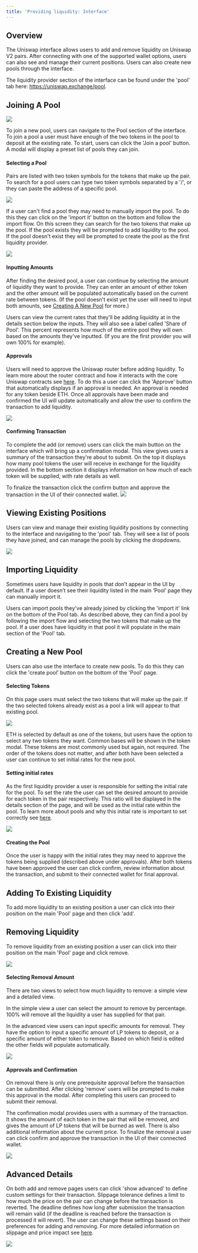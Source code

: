 ```yaml
---
title: 'Providing liquidity: Interface'
---
```


## Overview

The Uniswap interface allows users to add and remove liquidity on Uniswap V2 pairs. After connecting with one of the supported wallet options, users can also see and manage their current positions. Users can also create new pools through the interface.

The liquidity provider section of the interface can be found under the 'pool' tab here: https://uniswap.exchange/pool.

## Joining A Pool

![](./images/pool-page.png)

To join a new pool, users can navigate to the Pool section of the interface. To join a pool a user must have enough of the two tokens in the pool to deposit at the existing rate. To start, users can click the 'Join a pool' button. A modal will display a preset list of pools they can join.

#### Selecting a Pool

Pairs are listed with two token symbols for the tokens that make up the pair. To search for a pool users can type two token symbols separated by a '/', or they can paste the address of a specific pool.

![](./images/pool-options-modal.png)

If a user can't find a pool they may need to manually import the pool. To do this they can click on the 'import it' button on the bottom and follow the import flow. On this screen they can search for the two tokens that make up the pool. If the pool exists they will be prompted to add liquidity to the pool. If the pool doesn't exist they will be prompted to create the pool as the first liquidity provider.

![](./images/pool-import.png)

#### Inputting Amounts

After finding the desired pool, a user can continue by selecting the amount of liquidity they want to provide. They can enter an amount of either token and the other amount will be populated automatically based on the current rate between tokens. (If the pool doesn't exist yet the user will need to input both amounts, see [Creating A New Pool]() for more.)

Users can view the current rates that they'll be adding liquidity at in the details section below the inputs. They will also see a label called 'Share of Pool'. This percent represents how much of the entire pool they will own based on the amounts they've inputted. (If you are the first provider you will own 100% for example).

#### Approvals

Users will need to approve the Uniswap router before adding liquidity. To learn more about the router contract and how it interacts with the core Uniswap contracts see [here](/docs/v2/smart-contracts/architecture/). To do this a user can click the 'Approve' button that automatically displays if an approval is needed. An approval is needed for any token beside ETH. Once all approvals have been made and confirmed the UI will update automatically and allow the user to confirm the transaction to add liquidity.

![](./images/approve.png)

#### Confirming Transaction

To complete the add (or remove) users can click the main button on the interface which will bring up a confirmation modal. This view gives users a summary of the transaction they're about to submit. On the top it displays how many pool tokens the user will receive in exchange for the liquidity provided. In the bottom section it displays information on how much of each token will be supplied, with rate details as well.

To finalize the transaction click the confirm button and approve the transaction in the UI of their connected wallet.
![](./images/confirm.png)

## Viewing Existing Positions

Users can view and manage their existing liquidity positions by connecting to the interface and navigating to the 'pool' tab. They will see a list of pools they have joined, and can manage the pools by clicking the dropdowns.

![](./images/manage.png)

## Importing Liquidity

Sometimes users have liquidity in pools that don’t appear in the UI by default. If a user doesn’t see their liquidity listed in the main ‘Pool’ page they can manually import it.

Users can import pools they've already joined by clicking the 'import it' link on the bottom of the Pool tab. As described above, they can find a pool by following the import flow and selecting the two tokens that make up the pool. If a user does have liquidity in that pool it will populate in the main section of the 'Pool' tab.

## Creating a New Pool

Users can also use the interface to create new pools. To do this they can click the 'create pool' button on the bottom of the 'Pool' page.

#### Selecting Tokens

On this page users must select the two tokens that will make up the pair. If the two selected tokens already exist as a pool a link will appear to that existing pool.

![](./images/create-1.png)

ETH is selected by default as one of the tokens, but users have the option to select any two tokens they want. Common bases will be shown in the token modal. These tokens are most commonly used but again, not required. The order of the tokens does not matter, and after both have been selected a user can continue to set initial rates for the new pool.

#### Setting initial rates

As the first liquidity provider a user is responsible for setting the initial rate for the pool. To set the rate the user can set the desired amount to provide for each token in the pair respectively. This ratio will be displayed in the details section of the page, and will be used as the initial rate within the pool. To learn more about pools and why this initial rate is important to set correctly see [here](/docs/v2/liquidity-pools/anatomy-of-a-liquidity-pool/).

![](./images/create-2.png)

#### Creating the Pool

Once the user is happy with the initial rates they may need to approve the tokens being supplied (described above under approvals). After both tokens have been approved the user can click confirm, review information about the transaction, and submit to their connected wallet for final approval.

## Adding To Existing Liquidity

To add more liquidity to an existing position a user can click into their position on the main 'Pool' page and then click 'add'.

## Removing Liquidity

To remove liquidity from an existing position a user can click into their position on the main 'Pool' page and click remove.

![](./images/remove-1.png)

#### Selecting Removal Amount

There are two views to select how much liquidity to remove: a simple view and a detailed view.

In the simple view a user can select the amount to remove by percentage. 100% will remove all the liquidity a user has supplied for that pair.

In the advanced view users can input specific amounts for removal. They have the option to input a specific amount of LP tokens to deposit, or a specific amount of either token to remove. Based on which field is edited the other fields will populate automatically.

![](./images/remove-2.png)

#### Approvals and Confirmation

On removal there is only one prerequisite approval before the transaction can be submitted. After clicking 'remove' users will be prompted to make this approval in the modal. After completing this users can proceed to submit their removal.

The confirmation modal provides users with a summary of the transaction. It shows the amount of each token in the pair that will be removed, and gives the amount of LP tokens that will be burned as well. There is also additional information about the current price. To finalize the removal a user can click confirm and approve the transaction in the UI of their connected wallet.

![](./images/remove-3.png)

## Advanced Details

On both add and remove pages users can click 'show advanced' to define custom settings for their transaction. Slippage tolerance defines a limit to how much the price on the pair can change before the transaction is reverted. The deadline defines how long after submission the transaction will remain valid (if the deadline is reached before the transaction is processed it will revert). The user can change these settings based on their preferences for adding and removing. For more detailed information on slippage and price impact see [here](/docs/v2/token-swaps/how-prices-are-determined/).

![](./images/advanced.png)
